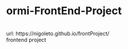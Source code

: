 # ormi-FrontEnd-Project
<br/>
url:
https://nigoleto.github.io/frontProject/
<br/>
frontend project 
